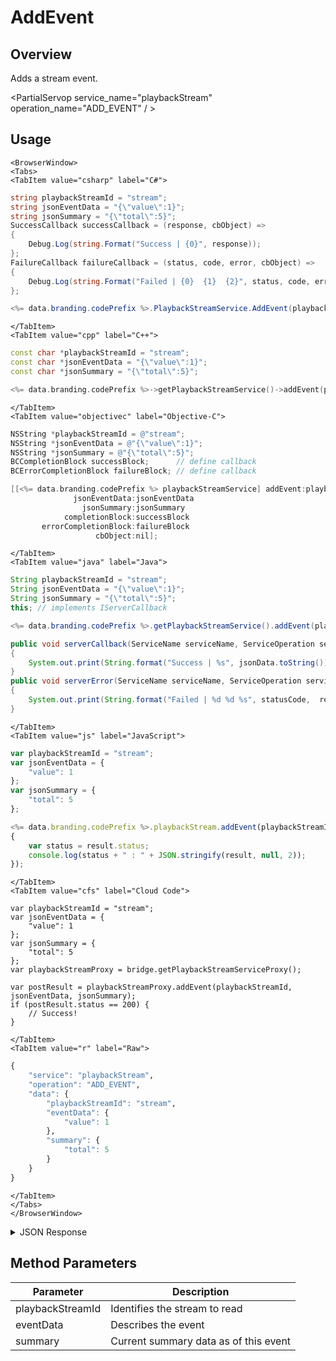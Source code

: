 # AddEvent
## Overview
Adds a stream event.

<PartialServop service_name="playbackStream" operation_name="ADD_EVENT" / >

## Usage

```mdx-code-block
<BrowserWindow>
<Tabs>
<TabItem value="csharp" label="C#">
```

```csharp
string playbackStreamId = "stream";
string jsonEventData = "{\"value\":1}";
string jsonSummary = "{\"total\":5}";
SuccessCallback successCallback = (response, cbObject) =>
{
    Debug.Log(string.Format("Success | {0}", response));
};
FailureCallback failureCallback = (status, code, error, cbObject) =>
{
    Debug.Log(string.Format("Failed | {0}  {1}  {2}", status, code, error));
};

<%= data.branding.codePrefix %>.PlaybackStreamService.AddEvent(playbackStreamId, jsonEventData, jsonSummary, successCallback, failureCallback);
```

```mdx-code-block
</TabItem>
<TabItem value="cpp" label="C++">
```

```cpp
const char *playbackStreamId = "stream";
const char *jsonEventData = "{\"value\":1}";
const char *jsonSummary = "{\"total\":5}";

<%= data.branding.codePrefix %>->getPlaybackStreamService()->addEvent(playbackStreamId, jsonEventData, jsonSummary, this);
```

```mdx-code-block
</TabItem>
<TabItem value="objectivec" label="Objective-C">
```

```objectivec
NSString *playbackStreamId = @"stream";
NSString *jsonEventData = @"{\"value\":1}";
NSString *jsonSummary = @"{\"total\":5}";
BCCompletionBlock successBlock;      // define callback
BCErrorCompletionBlock failureBlock; // define callback

[[<%= data.branding.codePrefix %> playbackStreamService] addEvent:playbackStreamId
              jsonEventData:jsonEventData
                jsonSummary:jsonSummary
            completionBlock:successBlock
       errorCompletionBlock:failureBlock
                   cbObject:nil];
```

```mdx-code-block
</TabItem>
<TabItem value="java" label="Java">
```

```java
String playbackStreamId = "stream";
String jsonEventData = "{\"value\":1}";
String jsonSummary = "{\"total\":5}";
this; // implements IServerCallback

<%= data.branding.codePrefix %>.getPlaybackStreamService().addEvent(playbackStreamId, jsonEventData, jsonSummary, this);

public void serverCallback(ServiceName serviceName, ServiceOperation serviceOperation, JSONObject jsonData)
{
    System.out.print(String.format("Success | %s", jsonData.toString()));
}
public void serverError(ServiceName serviceName, ServiceOperation serviceOperation, int statusCode, int reasonCode, String jsonError)
{
    System.out.print(String.format("Failed | %d %d %s", statusCode,  reasonCode, jsonError.toString()));
}
```

```mdx-code-block
</TabItem>
<TabItem value="js" label="JavaScript">
```

```javascript
var playbackStreamId = "stream";
var jsonEventData = {
    "value": 1
};
var jsonSummary = {
    "total": 5
};

<%= data.branding.codePrefix %>.playbackStream.addEvent(playbackStreamId, jsonEventData, jsonSummary, result =>
{
	var status = result.status;
	console.log(status + " : " + JSON.stringify(result, null, 2));
});
```

```mdx-code-block
</TabItem>
<TabItem value="cfs" label="Cloud Code">
```

```cfscript
var playbackStreamId = "stream";
var jsonEventData = {
    "value": 1
};
var jsonSummary = {
    "total": 5
};
var playbackStreamProxy = bridge.getPlaybackStreamServiceProxy();

var postResult = playbackStreamProxy.addEvent(playbackStreamId, jsonEventData, jsonSummary);
if (postResult.status == 200) {
    // Success!
}
```

```mdx-code-block
</TabItem>
<TabItem value="r" label="Raw">
```

```r
{
	"service": "playbackStream",
	"operation": "ADD_EVENT",
	"data": {
		"playbackStreamId": "stream",
		"eventData": {
			"value": 1
		},
		"summary": {
			"total": 5
		}
	}
}
```

```mdx-code-block
</TabItem>
</Tabs>
</BrowserWindow>
```

<details>
<summary>JSON Response</summary>

```json
{
    "status" : 200,
    "data" : null
}
```
</details>

## Method Parameters
Parameter | Description
--------- | -----------
playbackStreamId | Identifies the stream to read
eventData | Describes the event
summary | Current summary data as of this event


